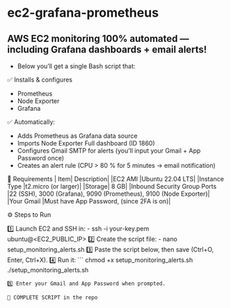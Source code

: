 # ec2-grafana-prometheus

## AWS EC2 monitoring 100% automated — including Grafana dashboards + email alerts!
- Below you’ll get a single Bash script that:

✅ Installs & configures
  - Prometheus
  - Node Exporter
  - Grafana

✅ Automatically:
  - Adds Prometheus as Grafana data source
  - Imports Node Exporter Full dashboard (ID 1860)
  - Configures Gmail SMTP for alerts (you’ll input your Gmail + App Password once)
  - Creates an alert rule (CPU > 80 % for 5 minutes → email notification)

🧩 Requirements
| Item|	Description|
|EC2 AMI	|Ubuntu 22.04 LTS|
|Instance Type	|t2.micro (or larger)|
|Storage|	8 GB|
|Inbound Security Group Ports	|22 (SSH), 3000 (Grafana), 9090 (Prometheus), 9100 (Node Exporter)|
|Your Gmail	|Must have App Password,  (since 2FA is on)|

⚙️ Steps to Run

1️⃣ Launch EC2 and SSH in:
    - ssh -i your-key.pem ubuntu@<EC2_PUBLIC_IP>
2️⃣ Create the script file:
    - nano setup_monitoring_alerts.sh
3️⃣ Paste the script below, then save (Ctrl+O, Enter, Ctrl+X).
4️⃣ Run it:
    ``` chmod +x setup_monitoring_alerts.sh
./setup_monitoring_alerts.sh
```
5️⃣ Enter your Gmail and App Password when prompted.

🚀 COMPLETE SCRIPT in the repo
